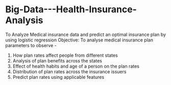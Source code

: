 # Big-Data---Health-Insurance-Analysis
To Analyze Medical insurance data and predict an optimal insurance plan by using logistic regression
Objective:
To analyse medical insurance plan parameters to observe -
1. How plan rates affect people from different states
2. Analysis of plan benefits across the states
3. Effect of health habits and age of a person on the plan rates
4. Distribution of plan rates across the insurance issuers
5. Predict plan rates using applicable features
